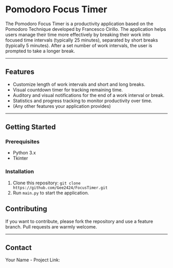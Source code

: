 # Pomodoro Focus Timer

The Pomodoro Focus Timer is a productivity application based on the Pomodoro Technique developed by Francesco Cirillo. The application helps users manage their time more effectively by breaking their work into focused time intervals (typically 25 minutes), separated by short breaks (typically 5 minutes). After a set number of work intervals, the user is prompted to take a longer break.
***
## Features

- Customize length of work intervals and short and long breaks.
- Visual countdown timer for tracking remaining time.
- Auditory and visual notifications for the end of a work interval or break.
- Statistics and progress tracking to monitor productivity over time.
- (Any other features your application provides)
***
## Getting Started

### Prerequisites

- Python 3.x
- Tkinter

### Installation

1. Clone this repository: `git clone https://github.com/Gee2424/FocusTimer.git`
2. Run `main.py` to start the application.



## Contributing

If you want to contribute, please fork the repository and use a feature branch. Pull requests are warmly welcome.
***

## Contact

Your Name - 
Project Link: 
